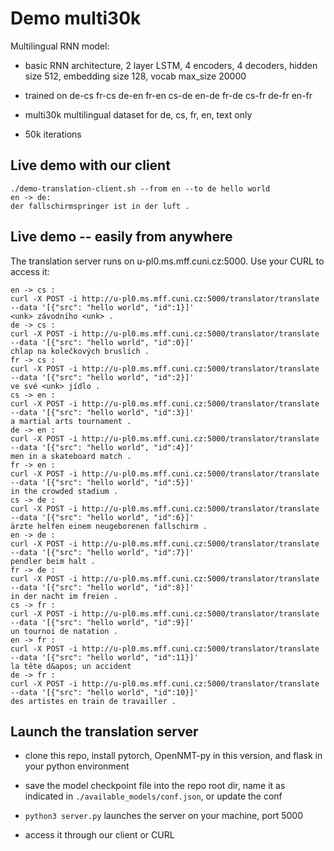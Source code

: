 # Demo multi30k

Multilingual RNN model:

- basic RNN architecture, 2 layer LSTM, 4 encoders, 4 decoders, hidden size 512, embedding size 128, vocab max_size 20000

- trained on de-cs fr-cs de-en fr-en cs-de en-de fr-de cs-fr de-fr en-fr

- multi30k multilingual dataset for de, cs, fr, en, text only

- 50k iterations

## Live demo with our client

```
./demo-translation-client.sh --from en --to de hello world
en -> de:
der fallschirmspringer ist in der luft .
```



## Live demo -- easily from anywhere

The translation server runs on u-pl0.ms.mff.cuni.cz:5000. Use your CURL to access it:

```
en -> cs : 
curl -X POST -i http://u-pl0.ms.mff.cuni.cz:5000/translator/translate --data '[{"src": "hello world", "id":1}]'
<unk> závodního <unk> .
de -> cs : 
curl -X POST -i http://u-pl0.ms.mff.cuni.cz:5000/translator/translate --data '[{"src": "hello world", "id":0}]'
chlap na kolečkových bruslích .
fr -> cs : 
curl -X POST -i http://u-pl0.ms.mff.cuni.cz:5000/translator/translate --data '[{"src": "hello world", "id":2}]'
ve své <unk> jídlo .
cs -> en : 
curl -X POST -i http://u-pl0.ms.mff.cuni.cz:5000/translator/translate --data '[{"src": "hello world", "id":3}]'
a martial arts tournament .
de -> en : 
curl -X POST -i http://u-pl0.ms.mff.cuni.cz:5000/translator/translate --data '[{"src": "hello world", "id":4}]'
men in a skateboard match .
fr -> en : 
curl -X POST -i http://u-pl0.ms.mff.cuni.cz:5000/translator/translate --data '[{"src": "hello world", "id":5}]'
in the crowded stadium .
cs -> de : 
curl -X POST -i http://u-pl0.ms.mff.cuni.cz:5000/translator/translate --data '[{"src": "hello world", "id":6}]'
ärzte helfen einem neugeborenen fallschirm .
en -> de : 
curl -X POST -i http://u-pl0.ms.mff.cuni.cz:5000/translator/translate --data '[{"src": "hello world", "id":7}]'
pendler beim halt .
fr -> de : 
curl -X POST -i http://u-pl0.ms.mff.cuni.cz:5000/translator/translate --data '[{"src": "hello world", "id":8}]'
in der nacht im freien .
cs -> fr : 
curl -X POST -i http://u-pl0.ms.mff.cuni.cz:5000/translator/translate --data '[{"src": "hello world", "id":9}]'
un tournoi de natation .
en -> fr : 
curl -X POST -i http://u-pl0.ms.mff.cuni.cz:5000/translator/translate --data '[{"src": "hello world", "id":11}]'
la tête d&apos; un accident
de -> fr : 
curl -X POST -i http://u-pl0.ms.mff.cuni.cz:5000/translator/translate --data '[{"src": "hello world", "id":10}]'
des artistes en train de travailler .
```

## Launch the translation server

- clone this repo, install pytorch, OpenNMT-py in this version, and flask in your python environment

- save the model checkpoint file into the repo root dir, name it as indicated in `./available_models/conf.json`, or update the conf

- `python3 server.py` launches the server on your machine, port 5000

- access it through our client or CURL

